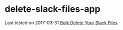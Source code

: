 # delete-slack-files-app
Last tested on 2017-03-31 
[Bulk Delete Your Slack Files](http://cleanslackfiles.starkprint.com)
